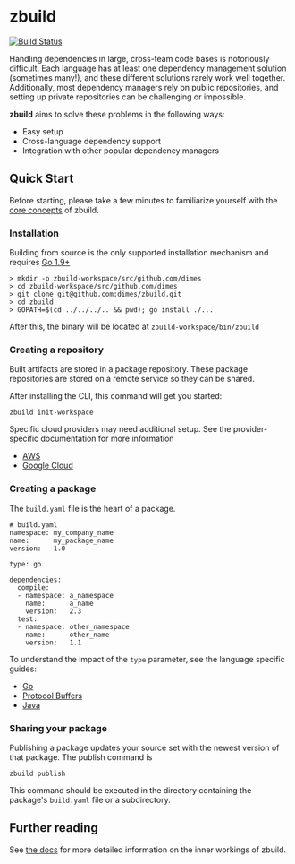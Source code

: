 # zbuild

[![Build Status](https://travis-ci.org/dimes/zbuild.svg?branch=master)](https://travis-ci.org/dimes/zbuild)

Handling dependencies in large, cross-team code bases is notoriously difficult. Each language has at least one dependency management solution (sometimes many!), and these different solutions rarely work well together. Additionally, most dependency managers rely on public repositories, and setting up private repositories can be challenging or impossible.
 
**zbuild** aims to solve these problems in the following ways:

* Easy setup
* Cross-language dependency support
* Integration with other popular dependency managers

## Quick Start

Before starting, please take a few minutes to familiarize yourself with the [core concepts](https://dimes.github.io/zbuild/concepts) of zbuild.

### Installation

Building from source is the only supported installation mechanism and requires [Go 1.9+](https://golang.org/dl/)

    > mkdir -p zbuild-workspace/src/github.com/dimes
    > cd zbuild-workspace/src/github.com/dimes
    > git clone git@github.com:dimes/zbuild.git
    > cd zbuild
    > GOPATH=$(cd ../../../.. && pwd); go install ./...

After this, the binary will be located at `zbuild-workspace/bin/zbuild`

### Creating a repository

Built artifacts are stored in a package repository. These package repositories are stored on a remote service so they can be shared.

After installing the CLI, this command will get you started:

    zbuild init-workspace

Specific cloud providers may need additional setup. See the provider-specific documentation for more information

* [AWS](https://dimes.github.io/zbuild/providers/aws)
* [Google Cloud](https://dimes.github.io/zbuild/providers/gcloud)

### Creating a package

The `build.yaml` file is the heart of a package.

    # build.yaml
    namespace: my_company_name
    name:      my_package_name
    version:   1.0

    type: go

    dependencies:
      compile:
      - namespace: a_namespace
        name:      a_name
        version:   2.3
      test:
      - namespace: other_namespace
        name:      other_name
        version:   1.1

To understand the impact of the `type` parameter, see the language specific guides:

* [Go](https://dimes.github.io/zbuild/langs/go)
* [Protocol Buffers](https://dimes.github.io/zbuild/langs/protobuf)
* [Java](https://dimes.github.io/zbuild/langs/java)

### Sharing your package

Publishing a package updates your source set with the newest version of that package. The publish command is 

    zbuild publish

This command should be executed in the directory containing the package's `build.yaml` file or a subdirectory.

## Further reading

See [the docs](https://dimes.github.io/zbuild/) for more detailed information on the inner workings of zbuild.

